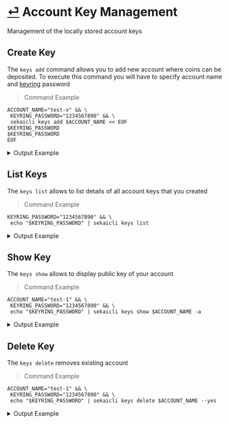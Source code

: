 # [⏎](README.md) Account Key Management

Management of the locally stored account keys

## Create Key

The `keys add` command allows you to add new account where coins can be deposited. To execute this command you will have to specify account name and [keyring](https://web.archive.org/web/20200616113125/https://github.com/cosmos/cosmos-sdk/blob/2be38d0304d4c269671d6aefeeffbb7af127b234/docs/interfaces/keyring.md) password

> Command Example

```
ACCOUNT_NAME="test-x" && \
 KEYRING_PASSWORD="1234567890" && \
 sekaicli keys add $ACCOUNT_NAME << EOF
$KEYRING_PASSWORD
$KEYRING_PASSWORD
EOF
```

<details> 
    <summary>Output Example</summary>
    <pre>
- name: test-x
  type: local
  address: kira1agqjyfkmtg86qddpc7a7d2dchaxtxf7p42j5ls
  pubkey: kirapub1addwnpepq2pvgw2mg89gejysdlfh4tvxw76keq3qkfxsnmd8szrp79wvlctw6n7ke47
  mnemonic: ""
  threshold: 0
  pubkeys: []

**Important** write this mnemonic phrase in a safe place.
It is the only way to recover your account if you ever forget your password.

pipe message gas space disorder scissors left hotel remind trash caution exit twenty virtual trash style pyramid spread awake silent spin combine expand spirit
    </pre>
</details>

## List Keys

The `keys list` allows to list details of all account keys that you created
> Command Example
```
KEYRING_PASSWORD="1234567890" && \
 echo "$KEYRING_PASSWORD" | sekaicli keys list
```

<details> 
    <summary>Output Example</summary>
    <pre>
- name: test-1
  type: local
  address: kira1ufak8sc7g6w7pnlmalq9adqmj7cktcrk073ctz
  pubkey: kirapub1addwnpepqg3e7d4w6z28dlke7n9cjjydu4yqgwlnwh5gcyjgzn4wnpj4n96ysx6yr98
  mnemonic: ""
  threshold: 0
  pubkeys: []
- name: test-x
  type: local
  address: kira14fx5q9su3h2ptevmxv7y3lnmn07dfdkdlujdd9
  pubkey: kirapub1addwnpepq0dvc57parg4fjeacksq85yactfjnl7ya68vuuyq886xl095m6fpgv8hc79
  mnemonic: ""
  threshold: 0
  pubkeys: []

</pre>
</details>

## Show Key

The `keys show` allows to display public key of your account

> Command Example
```
ACCOUNT_NAME="test-1" && \
 KEYRING_PASSWORD="1234567890" && \
 echo "$KEYRING_PASSWORD" | sekaicli keys show $ACCOUNT_NAME -a
```
<details> 
    <summary>Output Example</summary>
    <pre>kira1ufak8sc7g6w7pnlmalq9adqmj7cktcrk073ctz</pre>
</details>

## Delete Key

The `keys delete` removes existing account

> Command Example
```
ACCOUNT_NAME="test-1" && \
 KEYRING_PASSWORD="1234567890" && \
 echo "$KEYRING_PASSWORD" | sekaicli keys delete $ACCOUNT_NAME --yes
```
<details> 
    <summary>Output Example</summary>
    <pre>Key deleted forever (uh oh!)</pre>
</details>